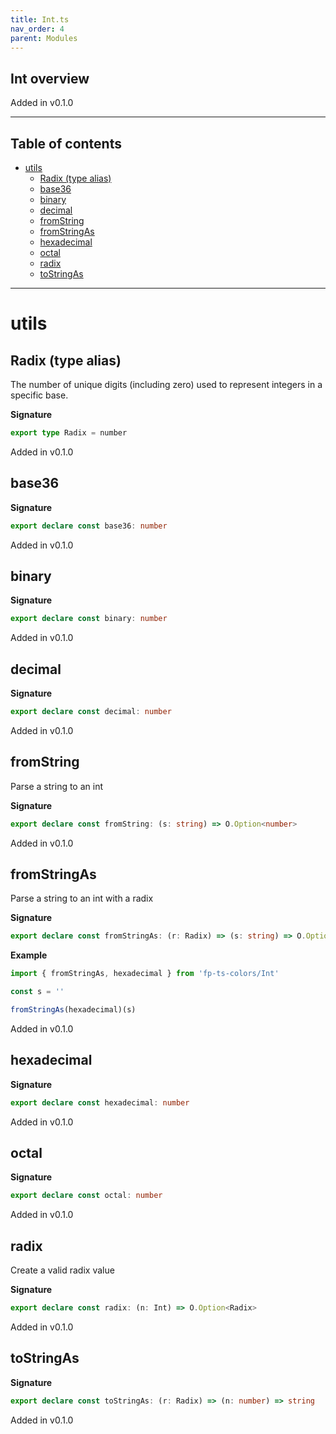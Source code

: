 ```yaml
---
title: Int.ts
nav_order: 4
parent: Modules
---
```


## Int overview

Added in v0.1.0

---

<h2 class="text-delta">Table of contents</h2>

- [utils](#utils)
  - [Radix (type alias)](#radix-type-alias)
  - [base36](#base36)
  - [binary](#binary)
  - [decimal](#decimal)
  - [fromString](#fromstring)
  - [fromStringAs](#fromstringas)
  - [hexadecimal](#hexadecimal)
  - [octal](#octal)
  - [radix](#radix)
  - [toStringAs](#tostringas)

---

# utils

## Radix (type alias)

The number of unique digits (including zero) used to represent integers in
a specific base.

**Signature**

```ts
export type Radix = number
```

Added in v0.1.0

## base36

**Signature**

```ts
export declare const base36: number
```

Added in v0.1.0

## binary

**Signature**

```ts
export declare const binary: number
```

Added in v0.1.0

## decimal

**Signature**

```ts
export declare const decimal: number
```

Added in v0.1.0

## fromString

Parse a string to an int

**Signature**

```ts
export declare const fromString: (s: string) => O.Option<number>
```

Added in v0.1.0

## fromStringAs

Parse a string to an int with a radix

**Signature**

```ts
export declare const fromStringAs: (r: Radix) => (s: string) => O.Option<Radix>
```

**Example**

```ts
import { fromStringAs, hexadecimal } from 'fp-ts-colors/Int'

const s = ''

fromStringAs(hexadecimal)(s)
```

Added in v0.1.0

## hexadecimal

**Signature**

```ts
export declare const hexadecimal: number
```

Added in v0.1.0

## octal

**Signature**

```ts
export declare const octal: number
```

Added in v0.1.0

## radix

Create a valid radix value

**Signature**

```ts
export declare const radix: (n: Int) => O.Option<Radix>
```

Added in v0.1.0

## toStringAs

**Signature**

```ts
export declare const toStringAs: (r: Radix) => (n: number) => string
```

Added in v0.1.0
